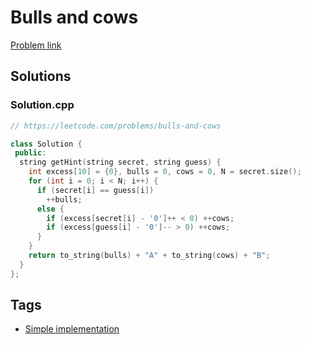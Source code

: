 # Bulls and cows

[Problem link](https://leetcode.com/problems/bulls-and-cows)

## Solutions


### Solution.cpp
```cpp
// https://leetcode.com/problems/bulls-and-cows

class Solution {
 public:
  string getHint(string secret, string guess) {
    int excess[10] = {0}, bulls = 0, cows = 0, N = secret.size();
    for (int i = 0; i < N; i++) {
      if (secret[i] == guess[i])
        ++bulls;
      else {
        if (excess[secret[i] - '0']++ < 0) ++cows;
        if (excess[guess[i] - '0']-- > 0) ++cows;
      }
    }
    return to_string(bulls) + "A" + to_string(cows) + "B";
  }
};
```
## Tags

* [Simple implementation](/Collections/simple-implementation.md#simple-implementation)
